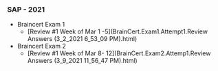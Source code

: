 ### SAP - 2021 
* Braincert Exam 1 
  * [Review #1  Week of Mar 1 -5](BrainCert.Exam1.Attempt1.Review Answers (3_2_2021 6_53_09 PM).html) 
* Braincert Exam 2 
  * [Review #1  Week of Mar 8- 12](BrainCert.Exam2.Attemp1.Review Answers (3_9_2021 11_56_47 PM).html)
